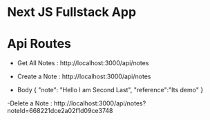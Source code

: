 # Next JS Fullstack App

# Api Routes

- Get All Notes : http://localhost:3000/api/notes


- Create a Note : http://localhost:3000/api/notes

- Body
{
  "note": "Hello I am Second Last",
  "reference":"Its demo"
}

-Delete a Note : http://localhost:3000/api/notes?noteId=668221dce2a02f1d09ce3748

